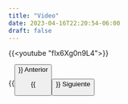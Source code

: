```yaml
---
title: "Video"
date: 2023-04-16T22:20:54-06:00
draft: false
---
```


{{<youtube "fIx6Xg0n9L4">}}

{{<button class=myButtonVideoTwo relref="/posts/curso/unidad4/vdfs/introduccion.md">}} Anterior

{{<button class=myButtonVideo relref="/posts/curso/unidad4/vdfs/more.md">}} Siguiente
